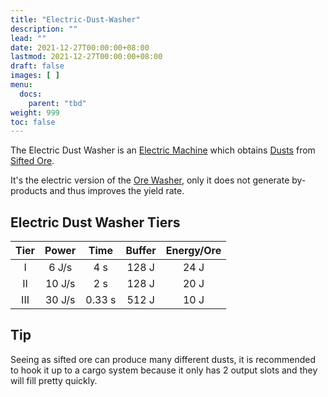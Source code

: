 ```yaml
---
title: "Electric-Dust-Washer"
description: ""
lead: ""
date: 2021-12-27T00:00:00+08:00
lastmod: 2021-12-27T00:00:00+08:00
draft: false
images: [ ]
menu:
  docs:
    parent: "tbd"
weight: 999
toc: false
---
```


The Electric Dust Washer is an [Electric Machine](/docs/slimefun/electric-machines) which obtains [Dusts](/docs/slimefun/dusts) from [Sifted Ore](/docs/slimefun/sifted-ore).

It's the electric version of the [Ore Washer](/docs/slimefun/ore-washer), only it does not generate by-products and thus improves the yield rate.

## Electric Dust Washer Tiers

| Tier | Power  |  Time  | Buffer | Energy/Ore |
|:----:|:------:|:------:|:------:|:----------:|
|  I   | 6 J/s  |  4 s   | 128 J  |    24 J    |
|  II  | 10 J/s |  2 s   | 128 J  |    20 J    |
| III  | 30 J/s | 0.33 s | 512 J  |    10 J    |

## Tip

Seeing as sifted ore can produce many different dusts, it is recommended to hook it up to a cargo system because it only has 2 output slots and they will fill pretty quickly.
